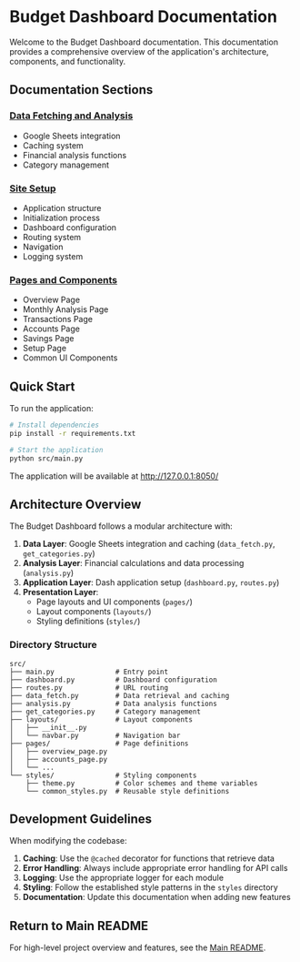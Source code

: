 # Budget Dashboard Documentation

Welcome to the Budget Dashboard documentation. This documentation provides a comprehensive overview of the application's architecture, components, and functionality.

## Documentation Sections

### [Data Fetching and Analysis](data_fetch_analyze.md)
- Google Sheets integration
- Caching system
- Financial analysis functions
- Category management

### [Site Setup](site_setup.md)
- Application structure
- Initialization process
- Dashboard configuration
- Routing system
- Navigation
- Logging system

### [Pages and Components](pages_components.md)
- Overview Page
- Monthly Analysis Page
- Transactions Page
- Accounts Page
- Savings Page
- Setup Page
- Common UI Components

## Quick Start

To run the application:

```bash
# Install dependencies
pip install -r requirements.txt

# Start the application
python src/main.py
```

The application will be available at http://127.0.0.1:8050/

## Architecture Overview

The Budget Dashboard follows a modular architecture with:

1. **Data Layer**: Google Sheets integration and caching (`data_fetch.py`, `get_categories.py`)
2. **Analysis Layer**: Financial calculations and data processing (`analysis.py`)
3. **Application Layer**: Dash application setup (`dashboard.py`, `routes.py`) 
4. **Presentation Layer**:
   - Page layouts and UI components (`pages/`)
   - Layout components (`layouts/`)
   - Styling definitions (`styles/`)

### Directory Structure

```
src/
├── main.py               # Entry point
├── dashboard.py          # Dashboard configuration
├── routes.py             # URL routing
├── data_fetch.py         # Data retrieval and caching
├── analysis.py           # Data analysis functions
├── get_categories.py     # Category management
├── layouts/              # Layout components
│   ├── __init__.py
│   └── navbar.py         # Navigation bar
├── pages/                # Page definitions
│   ├── overview_page.py
│   ├── accounts_page.py
│   └── ...
└── styles/               # Styling components
    ├── theme.py          # Color schemes and theme variables
    └── common_styles.py  # Reusable style definitions
```

## Development Guidelines

When modifying the codebase:

1. **Caching**: Use the `@cached` decorator for functions that retrieve data
2. **Error Handling**: Always include appropriate error handling for API calls
3. **Logging**: Use the appropriate logger for each module
4. **Styling**: Follow the established style patterns in the `styles` directory
5. **Documentation**: Update this documentation when adding new features

## Return to Main README

For high-level project overview and features, see the [Main README](../README.md).
